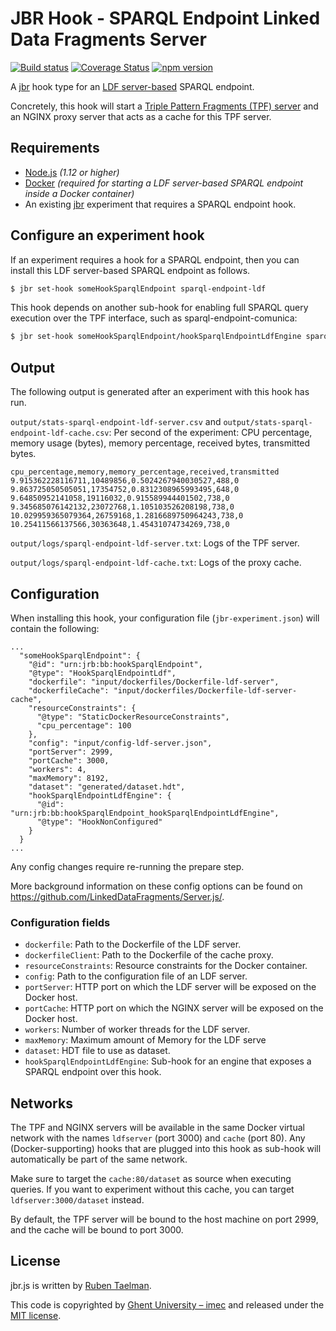 # JBR Hook - SPARQL Endpoint Linked Data Fragments Server

[![Build status](https://github.com/rubensworks/jbr.js/workflows/CI/badge.svg)](https://github.com/rubensworks/jbr.js/actions?query=workflow%3ACI)
[![Coverage Status](https://coveralls.io/repos/github/rubensworks/jbr.js/badge.svg?branch=master)](https://coveralls.io/github/rubensworks/jbr.js?branch=master)
[![npm version](https://badge.fury.io/js/%40jbr-hook%2Fsparql-endpoint-ldf.svg)](https://www.npmjs.com/package/@jbr-hoopk/sparql-endpoint-ldf)

A [jbr](https://github.com/rubensworks/jbr.js/tree/master/packages/jbr) hook type for an [LDF server-based](https://github.com/LinkedDataFragments/Server.js/) SPARQL endpoint.

Concretely, this hook will start a [Triple Pattern Fragments (TPF) server](https://github.com/LinkedDataFragments/Server.js/)
and an NGINX proxy server that acts as a cache for this TPF server.

## Requirements

* [Node.js](https://nodejs.org/en/) _(1.12 or higher)_
* [Docker](https://www.docker.com/) _(required for starting a LDF server-based SPARQL endpoint inside a Docker container)_
* An existing [jbr](https://github.com/rubensworks/jbr.js/tree/master/packages/jbr) experiment that requires a SPARQL endpoint hook.

## Configure an experiment hook

If an experiment requires a hook for a SPARQL endpoint,
then you can install this LDF server-based SPARQL endpoint as follows.

```bash
$ jbr set-hook someHookSparqlEndpoint sparql-endpoint-ldf
```

This hook depends on another sub-hook for enabling full SPARQL query execution over the TPF interface, such as sparql-endpoint-comunica:

```bash
$ jbr set-hook someHookSparqlEndpoint/hookSparqlEndpointLdfEngine sparql-endpoint-comunica
```

## Output

The following output is generated after an experiment with this hook has run.

`output/stats-sparql-endpoint-ldf-server.csv` and `output/stats-sparql-endpoint-ldf-cache.csv`: Per second of the experiment: CPU percentage, memory usage (bytes), memory percentage, received bytes, transmitted bytes.
```csv
cpu_percentage,memory,memory_percentage,received,transmitted
9.915362228116711,10489856,0.5024267940030527,488,0
9.863725050505051,17354752,0.8312308965993495,648,0
9.64850952141058,19116032,0.915589944401502,738,0
9.345685076142132,23072768,1.105103526208198,738,0
10.029959365079364,26759168,1.2816689750964243,738,0
10.25411566137566,30363648,1.45431074734269,738,0
```

`output/logs/sparql-endpoint-ldf-server.txt`: Logs of the TPF server.

`output/logs/sparql-endpoint-ldf-cache.txt`: Logs of the proxy cache.

## Configuration

When installing this hook, your configuration file (`jbr-experiment.json`) will contain the following:

```text
...
  "someHookSparqlEndpoint": {
    "@id": "urn:jrb:bb:hookSparqlEndpoint",
    "@type": "HookSparqlEndpointLdf",
    "dockerfile": "input/dockerfiles/Dockerfile-ldf-server",
    "dockerfileCache": "input/dockerfiles/Dockerfile-ldf-server-cache",
    "resourceConstraints": {
      "@type": "StaticDockerResourceConstraints",
      "cpu_percentage": 100
    },
    "config": "input/config-ldf-server.json",
    "portServer": 2999,
    "portCache": 3000,
    "workers": 4,
    "maxMemory": 8192,
    "dataset": "generated/dataset.hdt",
    "hookSparqlEndpointLdfEngine": {
      "@id": "urn:jrb:bb:hookSparqlEndpoint_hookSparqlEndpointLdfEngine",
      "@type": "HookNonConfigured"
    }
  }
...
```

Any config changes require re-running the prepare step.

More background information on these config options can be found on https://github.com/LinkedDataFragments/Server.js/.

### Configuration fields

* `dockerfile`: Path to the Dockerfile of the LDF server.
* `dockerfileClient`: Path to the Dockerfile of the cache proxy.
* `resourceConstraints`: Resource constraints for the Docker container.
* `config`: Path to the configuration file of an LDF server.
* `portServer`: HTTP port on which the LDF server will be exposed on the Docker host.
* `portCache`: HTTP port on which the NGINX server will be exposed on the Docker host.
* `workers`: Number of worker threads for the LDF server.
* `maxMemory`: Maximum amount of Memory for the LDF serve
* `dataset`: HDT file to use as dataset.
* `hookSparqlEndpointLdfEngine`: Sub-hook for an engine that exposes a SPARQL endpoint over this hook.

## Networks

The TPF and NGINX servers will be available in the same Docker virtual network
with the names `ldfserver` (port 3000) and `cache` (port 80).
Any (Docker-supporting) hooks that are plugged into this hook as sub-hook will automatically be part of the same network.

Make sure to target the `cache:80/dataset` as source when executing queries.
If you want to experiment without this cache, you can target `ldfserver:3000/dataset` instead.

By default, the TPF server will be bound to the host machine on port 2999,
and the cache will be bound to port 3000.

## License

jbr.js is written by [Ruben Taelman](http://www.rubensworks.net/).

This code is copyrighted by [Ghent University – imec](http://idlab.ugent.be/)
and released under the [MIT license](http://opensource.org/licenses/MIT).
